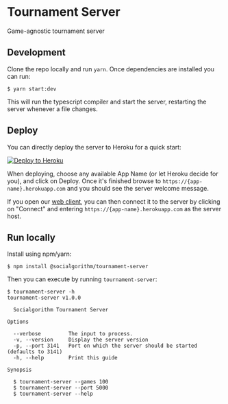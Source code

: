 # Tournament Server

Game-agnostic tournament server

## Development

Clone the repo locally and run `yarn`. Once dependencies are installed you can run:

```
$ yarn start:dev
```

This will run the typescript compiler and start the server, restarting the server whenever a file changes.

## Deploy

You can directly deploy the server to Heroku for a quick start:

[![Deploy to Heroku](https://www.herokucdn.com/deploy/button.svg)](https://heroku.com/deploy?template=https://github.com/socialgorithm/tournament-server/tree/master)

When deploying, choose any available App Name (or let Heroku decide for you), and click on Deploy. Once it's finished browse to `https://{app-name}.herokuapp.com` and you should see the server welcome message.

If you open our [web client](https://uttt.socialgorithm.org), you can then connect it to the server by clicking on "Connect" and entering `https://{app-name}.herokuapp.com` as the server host.

## Run locally

Install using npm/yarn:

```
$ npm install @socialgorithm/tournament-server
```

Then you can execute by running `tournament-server`:

```
$ tournament-server -h
tournament-server v1.0.0

  Socialgorithm Tournament Server

Options

  --verbose         The input to process.
  -v, --version     Display the server version
  -p, --port 3141   Port on which the server should be started (defaults to 3141)
  -h, --help        Print this guide

Synopsis

  $ tournament-server --games 100
  $ tournament-server --port 5000
  $ tournament-server --help
```